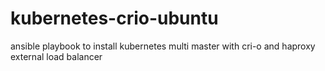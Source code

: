 # kubernetes-crio-ubuntu

ansible playbook to install kubernetes multi master with cri-o and haproxy external load balancer
